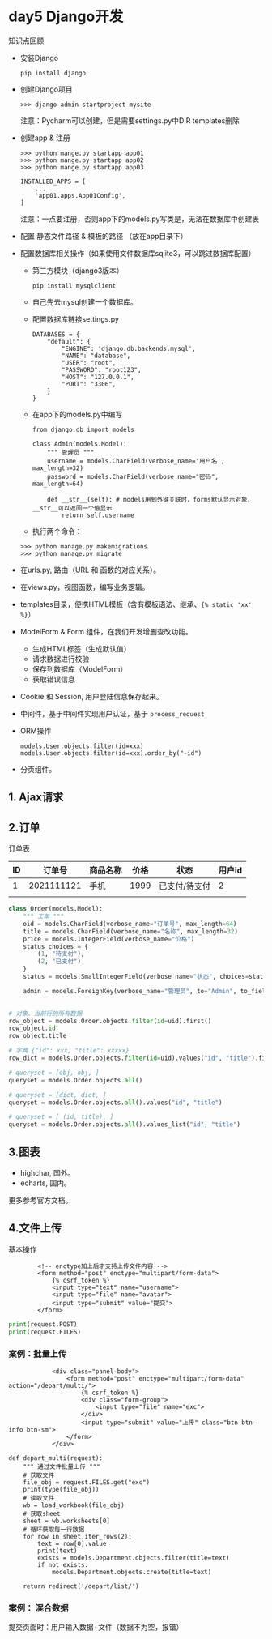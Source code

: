 # day5 Django开发

知识点回顾

- 安装Django

  ```
  pip install django
  ```
- 创建Django项目

  ```
  >>> django-admin startproject mysite
  ```

  注意：Pycharm可以创建，但是需要settings.py中DIR templates删除
- 创建app & 注册

  ```
  >>> python mange.py startapp app01
  >>> python mange.py startapp app02
  >>> python mange.py startapp app03
  ```

  ```
  INSTALLED_APPS = [
      ...
      'app01.apps.App01Config',
  ]
  ```

  注意：一点要注册，否则app下的models.py写类是，无法在数据库中创建表
- 配置 静态文件路径 & 模板的路径 （放在app目录下）
- 配置数据库相关操作（如果使用文件数据库sqlite3，可以跳过数据库配置）

  - 第三方模块（django3版本）

    ```
    pip install mysqlclient
    ```
  - 自己先去mysql创建一个数据库。
  - 配置数据库链接settings.py

    ```
    DATABASES = {
        "default": {
            "ENGINE": 'django.db.backends.mysql',
            "NAME": "database",
            "USER": "root",
            "PASSWORD": "root123",
            "HOST": "127.0.0.1",
            "PORT": "3306",
        }
    }
    ```
  - 在app下的models.py中编写

    ```
    from django.db import models

    class Admin(models.Model):
        """ 管理员 """
        username = models.CharField(verbose_name='用户名', max_length=32)
        password = models.CharField(verbose_name="密码", max_length=64)

        def __str__(self): # models用到外键关联时，forms默认显示对象，__str__可以返回一个值显示
            return self.username
    ```
  - 执行两个命令：

  ```
  >>> python manage.py makemigrations
  >>> python manage.py migrate
  ```
- 在urls.py, 路由（URL 和 函数的对应关系）。
- 在views.py，视图函数，编写业务逻辑。
- templates目录，便携HTML模板（含有模板语法、继承、`{% static 'xx' %}`）
- ModelForm & Form 组件，在我们开发增删查改功能。

  - 生成HTML标签（生成默认值）
  - 请求数据进行校验
  - 保存到数据库（ModelForm）
  - 获取错误信息
- Cookie 和 Session, 用户登陆信息保存起来。
- 中间件，基于中间件实现用户认证，基于 `process_request`
- ORM操作

  ```
  models.User.objects.filter(id=xxx)
  models.User.objects.filter(id=xxx).order_by("-id")
  ```
- 分页组件。

## 1. Ajax请求

## 2.订单

订单表

| ID | 订单号     | 商品名称 | 价格 | 状态          | 用户id |
| -- | ---------- | -------- | ---- | ------------- | ------ |
| 1  | 2021111121 | 手机     | 1999 | 已支付/待支付 | 2      |
|    |            |          |      |               |        |

```python
class Order(models.Model):
    """ 工单 """
    oid = models.CharField(verbose_name="订单号", max_length=64)
    title = models.CharField(verbose_name="名称", max_length=32)
    price = models.IntegerField(verbose_name="价格")
    status_choices = {
        (1, "待支付"),
        (2, "已支付")
    }
    status = models.SmallIntegerField(verbose_name="状态", choices=status_choices, default=1)

    admin = models.ForeignKey(verbose_name="管理员", to="Admin", to_field="id", on_delete=models.CASCADE)
  
```

```python
# 对象、当前行的所有数据
row_object = models.Order.objects.filter(id=uid).first()
row_object.id
row_object.title

# 字典 {"id": xxx, "title": xxxxx}
row_dict = models.Order.objects.filter(id=uid).values("id", "title").first()

# queryset = [obj, obj, ]
queryset = models.Order.objects.all()

# queryset = [dict, dict, ]
queryset = models.Order.objects.all().values("id", "title")

# queryset = [ (id, title), ]
queryset = models.Order.objects.all().values_list("id", "title")

```

## 3.图表

- highchar, 国外。
- echarts, 国内。

更多参考官方文档。

## 4.文件上传

基本操作

```
        <!-- enctype加上后才支持上传文件内容 -->
        <form method="post" enctype="multipart/form-data">
            {% csrf_token %}
            <input type="text" name="username">
            <input type="file" name="avatar">
            <input type="submit" value="提交">
        </form>
```

```python
print(request.POST)
print(request.FILES)
```

### 案例：批量上传

```
            <div class="panel-body">
                <form method="post" enctype="multipart/form-data" action="/depart/multi/">
                    {% csrf_token %}
                    <div class="form-group">
                        <input type="file" name="exc">
                    </div>
                    <input type="submit" value="上传" class="btn btn-info btn-sm">
                </form>
            </div>
```

```
def depart_multi(request):
    """ 通过文件批量上传 """
    # 获取文件
    file_obj = request.FILES.get("exc")
    print(type(file_obj))
    # 读取文件
    wb = load_workbook(file_obj)
    # 获取sheet
    sheet = wb.worksheets[0]
    # 循环获取每一行数据
    for row in sheet.iter_rows(2):
        text = row[0].value
        print(text)
        exists = models.Department.objects.filter(title=text)
        if not exists:
            models.Department.objects.create(title=text)

    return redirect('/depart/list/')
```

### 案例： 混合数据

提交页面时：用户输入数据+文件（数据不为空，报错）
